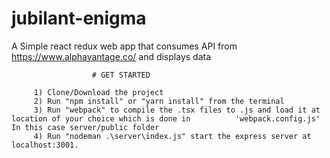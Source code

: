 # jubilant-enigma
A Simple react redux web app that consumes API from https://www.alphavantage.co/ and displays data

                      # GET STARTED
            
         1) Clone/Download the project
         2) Run "npm install" or "yarn install" from the terminal
         3) Run "webpack" to compile the .tsx files to .js and load it at location of your choice which is done in          'webpack.config.js' In this case server/public folder
         4) Run "nodeman .\server\index.js" start the express server at localhost:3001.
       
         

